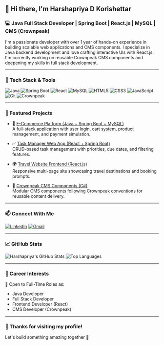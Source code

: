 ## 👋 Hi there, I'm Harshapriya D Korishettar

### 💻 Java Full Stack Developer | Spring Boot | React.js | MySQL | CMS (Crownpeak)

I'm a passionate developer with over 1 year of hands-on experience in building scalable web applications and CMS components. I specialize in Java backend development and love crafting interactive UIs with React.js. I'm currently working on reusable Crownpeak CMS components and deepening my skills in full stack development.

---

### 🚀 Tech Stack & Tools

![Java](https://img.shields.io/badge/Java-%23ED8B00.svg?style=for-the-badge&logo=openjdk&logoColor=white) 
![Spring Boot](https://img.shields.io/badge/SpringBoot-%236DB33F.svg?style=for-the-badge&logo=spring&logoColor=white)
![React](https://img.shields.io/badge/React-%2361DAFB.svg?style=for-the-badge&logo=react&logoColor=black)
![MySQL](https://img.shields.io/badge/MySQL-%2300f.svg?style=for-the-badge&logo=mysql&logoColor=white)
![HTML5](https://img.shields.io/badge/HTML5-%23E34F26.svg?style=for-the-badge&logo=html5&logoColor=white)
![CSS3](https://img.shields.io/badge/CSS3-%231572B6.svg?style=for-the-badge&logo=css3&logoColor=white)
![JavaScript](https://img.shields.io/badge/JavaScript-%23F7DF1E.svg?style=for-the-badge&logo=javascript&logoColor=black)
![Git](https://img.shields.io/badge/Git-%23F05032.svg?style=for-the-badge&logo=git&logoColor=white)
![Crownpeak](https://img.shields.io/badge/CMS-Crownpeak-blue?style=for-the-badge)

---

### 📌 Featured Projects

- 🛒 [E-Commerce Platform (Java + Spring Boot + MySQL)](https://github.com/Harshapriya27/ecommerce-platform-springboot)  
  A full-stack application with user login, cart system, product management, and payment simulation.

- ✅ [Task Manager Web App (React + Spring Boot)](https://github.com/Harshapriya27/task-manager-app)  
  CRUD-based task management with priorities, due dates, and filtering features.

- 🌍 [Travel Website Frontend (React.js)](https://github.com/Harshapriya27/travel-website-frontend)  
  Responsive multi-page site showcasing travel destinations and booking prompts.

- 🧩 [Crownpeak CMS Components (C#)](https://github.com/Harshapriya27/crownpeak-components)  
  Modular CMS components following Crownpeak conventions for reusable content delivery.

---

### 📫 Connect With Me

[![LinkedIn](https://img.shields.io/badge/LinkedIn-%230077B5.svg?style=flat&logo=linkedin&logoColor=white)](https://www.linkedin.com/in/harshapriya-korishettar)
[![Gmail](https://img.shields.io/badge/Gmail-D14836?style=flat&logo=gmail&logoColor=white)](mailto:hdkorishettar@gmail.com)

---

### 📈 GitHub Stats

![Harshapriya's GitHub Stats](https://github-readme-stats.vercel.app/api?username=Harshapriya27&show_icons=true&theme=react&hide_border=true)
![Top Languages](https://github-readme-stats.vercel.app/api/top-langs/?username=Harshapriya27&layout=compact&theme=react&hide_border=true)

---

### 💼 Career Interests

🚀 Open to Full-Time Roles as:
- Java Developer  
- Full Stack Developer  
- Frontend Developer (React)  
- CMS Developer (Crownpeak)

---

### 🙌 Thanks for visiting my profile!

Let's build something amazing together 🚀
